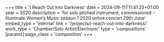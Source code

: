+++
title = 'I Reach Out Into Darkness'
date = 2024-09-11T11:41:25+01:00
year = 2020
description = 'for solo pitched instrument, commissioned – Illuminate Women’s Music season 1 2020 online concert 29th June'
embed_type = 'internal'
link = '/projects/i-reach-out-into-darkness/'
work_type = 'Chamber/Solo Artist/Electronic'
type = 'compositions'
[params]
    page_class = 'composition'
+++
